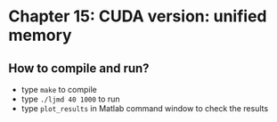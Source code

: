 # Chapter 15: CUDA version: unified memory

## How to compile and run?
  * type `make` to compile
  * type `./ljmd 40 1000` to run
  * type `plot_results` in Matlab command window to check the results
